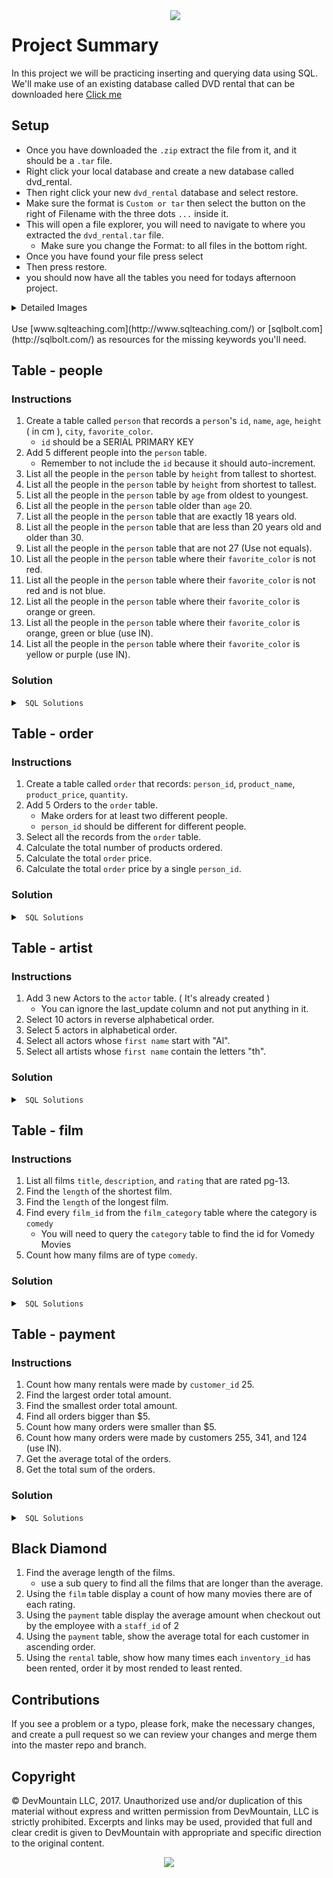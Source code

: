<img src="https://s3.amazonaws.com/devmountain/readme-logo.png" width="250" align="right">

# Project Summary

In this project we will be practicing inserting and querying data using SQL. We'll make use of an existing database called DVD rental that can be downloaded here <a href="http://www.postgresqltutorial.com/postgresql-sample-database/">Click me</a>

## Setup

- Once you have downloaded the `.zip` extract the file from it, and it should be a `.tar` file.
- Right click your local database and create a new database called dvd_rental.
- Then right click your new `dvd_rental` database and select restore.
- Make sure the format is `Custom or tar` then select the button on the right of Filename with the three dots `...` inside it.
- This will open a file explorer, you will need to navigate to where you extracted the `dvd_rental.tar` file.
    - Make sure you change the Format: to all files in the bottom right.
- Once you have found your file press select
- Then press restore.
- you should now have all the tables you need for todays afternoon project.

<details>
    <summary>Detailed Images</summary>
    <p align="center">
        <img src="/readme_assets/create-database.jpg">
    </p>
    <br/>
     <p align="center">
    <img src="/readme_assets/create-name.jpg">
    </p>
    <br/>
     <p align="center">
    <img src="/readme_assets/restore-1.jpg">
    </p>
    <br/>
     <p align="center">
    <img src="/readme_assets/restore-2.jpg">
    </p>
    <br/>
     <p align="center">
    <img src="/readme_assets/restore-3.jpg">
    </p>
</details>

<br/>
Use [www.sqlteaching.com](http://www.sqlteaching.com/) or [sqlbolt.com](http://sqlbolt.com/) as resources for the missing keywords you'll need.

## Table - people

### Instructions

1. Create a table called `person` that records a `person`'s `id`, `name`, `age`, `height` ( in cm ), `city`, `favorite_color`.
    * `id` should be a SERIAL PRIMARY KEY
2. Add 5 different people into the `person` table.
    * Remember to not include the `id` because it should auto-increment.
3. List all the people in the `person` table by `height` from tallest to shortest.
4. List all the people in the `person` table by `height` from shortest to tallest.
5. List all the people in the `person` table by `age` from oldest to youngest.
6. List all the people in the `person` table older than `age` 20.
7. List all the people in the `person` table that are exactly 18 years old.
8. List all the people in the `person` table that are less than 20 years old and older than 30.
9. List all the people in the `person` table that are not 27 (Use not equals).
10. List all the people in the `person` table where their `favorite_color` is not red.
11. List all the people in the `person` table where their `favorite_color` is not red and is not blue.
12. List all the people in the `person` table where their `favorite_color` is orange or green.
13. List all the people in the `person` table where their `favorite_color` is orange, green or blue (use IN).
14. List all the people in the `person` table where their `favorite_color` is yellow or purple (use IN).

### Solution

<details>

<summary> <code> SQL Solutions </code> </summary>

<details>

<summary> <code> #1 </code> </summary>

```sql
CREATE TABLE person ( ID SERIAL PRIMARY KEY, name string, age integer, height integer, city string, FavoriteColor string );
```

</details>

<details>

<summary> <code> #2 </code> </summary>

```sql
INSERT INTO person ( name, age, height, city, FavoriteColor ) VALUES ( "First Last", 21, 182, "city", "Color" );
```

</details>

<details>

<summary> <code> #3 </code> </summary>

```sql
SELECT * FROM person ORDER BY height DESC;
```

</details>

<details>

<summary> <code> #4 </code> </summary>

```sql
SELECT * FROM person ORDER BY height ASC;
```

</details>

<details>

<summary> <code> #5 </code> </summary>

```sql
SELECT * FROM person ORDER BY age DESC;
```

</details>

<details>

<summary> <code> #6 </code> </summary>

```sql
SELECT * FROM person WHERE age > 20;
```

</details>

<details>

<summary> <code> #7 </code> </summary>

```sql
SELECT * FROM person WHERE age = 18;
```

</details>

<details>

<summary> <code> #8 </code> </summary>

```sql
SELECT * FROM person WHERE age < 20 OR age > 30;
```

</details>

<details>

<summary> <code> #9 </code> </summary>

```sql
SELECT * FROM person WHERE age != 27;
```

</details>

<details>

<summary> <code> #10 </code> </summary>

```sql
SELECT * FROM person WHERE FavoriteColor != "red";
```

</details>

<details>

<summary> <code> #11 </code> </summary>

```sql
SELECT * FROM person WHERE FavoriteColor != "red" AND FavoriteColor != "blue";
```

</details>

<details>

<summary> <code> #12 </code> </summary>

```sql
SELECT * FROM person WHERE FavoriteColor = "orange" OR FavoriteColor = "green";
```

</details>

<details>

<summary> <code> #13 </code> </summary>

```sql
SELECT * FROM person WHERE FavoriteColor IN ( "orange", "green", "blue" );
```

</details>

<details>

<summary> <code> #14 </code> </summary>

```sql
SELECT * FROM person WHERE FavoriteColor IN ( "yellow", "purple" )
```

</details>

</details>

## Table - order

### Instructions

1. Create a table called `order` that records: `person_id`, `product_name`, `product_price`, `quantity`.
2. Add 5 Orders to the `order` table.
    * Make orders for at least two different people.
    * `person_id` should be different for different people.
3. Select all the records from the `order` table.
4. Calculate the total number of products ordered.
5. Calculate the total `order` price.
6. Calculate the total `order` price by a single `person_id`.

### Solution

<details>

<summary> <code> SQL Solutions </code> </summary>

<details>

<summary> <code> #1 </code> </summary>

```sql
CREATE TABLE order ( person_id integer, product_price string, product_price float, quantity integer );
```

</details>

<details>

<summary> <code> #2 </code> </summary>

```sql
INSERT INTO order ( person_id, product_price, product_price, quantity ) VALUES ( 0, "Product", 12.50, 2 );
```

</details>

<details>

<summary> <code> #3 </code> </summary>

```sql
SELECT * FROM order;
```

</details>

<details>

<summary> <code> #4 </code> </summary>

```sql
SELECT SUM(quantity) FROM order;
```

</details>

<details>

<summary> <code> #5 </code> </summary>

```sql
SELECT SUM(product_price * quantity) FROM order;
```

</details>

<details>

<summary> <code> #6 </code> </summary>

```sql
/* The value of person_id depends on what IDs you used. Use a valid ID from your table */
SELECT SUM(product_price * quantity) FROM order WHERE person_id = 0;
```

</details>

</details>

## Table - artist

### Instructions

1. Add 3 new Actors to the `actor` table. ( It's already created )
    - You can ignore the last_update column and not put anything in it.
2. Select 10 actors in reverse alphabetical order.
3. Select 5 actors in alphabetical order.
4. Select all actors whose `first name` start with "Al".
5. Select all artists whose `first name` contain the letters "th".

### Solution 

<details>

<summary> <code> SQL Solutions </code> </summary>

<details>

<summary> <code> #1 </code> </summary>

```sql
INSERT INTO actor ( first_name, last_name ) VALUES ( 'Bob', 'Ross' );
```

</details>

<details>

<summary> <code> #2 </code> </summary>

```sql
SELECT * FROM actor ORDER BY first_name Desc LIMIT 10;
```

</details>

<details>

<summary> <code> #3 </code> </summary>

```sql
SELECT * FROM actor ORDER BY first_name ASC LIMIT 5;
```

</details>

<details>

<summary> <code> #4 </code> </summary>

```sql
SELECT * FROM actor WHERE first_name LIKE 'Al%';
```

</details>

<details>

<summary> <code> #5 </code> </summary>

```sql
SELECT * FROM actor WHERE first_name LIKE '%th%';
```

</details>

</details>

## Table - film

### Instructions

1. List all films `title`, `description`, and `rating` that are rated pg-13.
2. Find the `length` of the shortest film.
3. Find the `length` of the longest film.
4. Find every `film_id` from the `film_category` table where the category is `comedy`
   * You will need to query the `category` table to find the id for Vomedy Movies
5. Count how many films are of type `comedy`.

### Solution

<details>

<summary> <code> SQL Solutions </code> </summary>

<details>

<summary> <code> #1 </code> </summary>

```sql
SELECT title, description, rating
FROM film
WHERE rating = 'PG-13'
```

</details>

<details>

<summary> <code> #2 </code> </summary>

```sql
SELECT MAX(length) FROM FILM;
```

</details>

<details>

<summary> <code> #3 </code> </summary>

```sql
SELECT MIN(length) FROM FILM;
```

</details>

<details>

<summary> <code> #4 </code> </summary>

```sql
SELECT * 
FROM film_category
WHERE category_id = 5
```

</details>

<details>

<summary> <code> #5 </code> </summary>

```sql
SELECT Count(*)
FROM film_category
WHERE category_id = 5
```

</details>

</details>

## Table - payment

### Instructions

1. Count how many rentals were made by `customer_id` 25.
2. Find the largest order total amount.
3. Find the smallest order total amount.
4. Find all orders bigger than $5.
5. Count how many orders were smaller than $5.
6. Count how many orders were made by customers 255, 341, and 124 (use IN).
7. Get the average total of the orders.
8. Get the total sum of the orders.

### Solution

<details>

<summary> <code> SQL Solutions </code> </summary>

<details>

<summary> <code> #1 </code> </summary>

```sql
SELECT COUNT(*) FROM payment
WHERE customer_id = 25;
```

</details>

<details>

<summary> <code> #2 </code> </summary>

```sql
SELECT MAX(amount) FROM payment;
```

</details>

<details>

<summary> <code> #3 </code> </summary>

```sql
SELECT MIN(amount) FROM payment;
```

</details>

<details>

<summary> <code> #4 </code> </summary>

```sql
SELECT *
FROM payment
WHERE amount > 5;
```

</details>

<details>

<summary> <code> #5 </code> </summary>

```sql
SELECT COUNT(*)
FROM payment
WHERE amount < 5;
```

</details>

<details>

<summary> <code> #6 </code> </summary>

```sql
SELECT COUNT(*)
FROM payment
WHERE customer_id in (255, 341, 124);
```

</details>

<details>

<summary> <code> #7 </code> </summary>

```sql
SELECT AVG(amount) FROM payment;
```

</details>

<details>

<summary> <code> #8 </code> </summary>

```sql
SELECT SUM(amount) FROM payment;
```

</details>

</details>

## Black Diamond

1. Find the average length of the films.
    - use a sub query to find all the films that are longer than the average.
2. Using the `film` table display a count of how many movies there are of each rating.
3. Using the `payment` table display the average amount when checkout out by the employee with a `staff_id` of 2
4. Using the `payment` table, show the average total for each customer in ascending order.
5. Using the `rental` table, show how many times each `inventory_id` has been rented, order it by most rended to least rented.

## Contributions

If you see a problem or a typo, please fork, make the necessary changes, and create a pull request so we can review your changes and merge them into the master repo and branch.

## Copyright

© DevMountain LLC, 2017. Unauthorized use and/or duplication of this material without express and written permission from DevMountain, LLC is strictly prohibited. Excerpts and links may be used, provided that full and clear credit is given to DevMountain with appropriate and specific direction to the original content.

<p align="center">
<img src="https://s3.amazonaws.com/devmountain/readme-logo.png" width="250">
</p>
